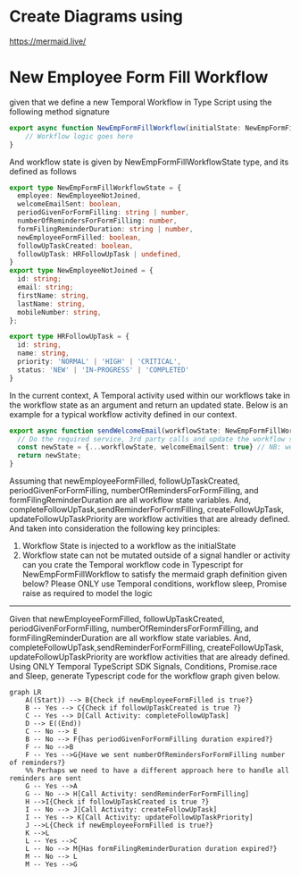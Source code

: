 # Create Diagrams using
https://mermaid.live/

# New Employee Form Fill Workflow


given that we define a new Temporal Workflow in Type Script using the following method signature
```ts
export async function NewEmpFormFillWorkflow(initialState: NewEmpFormFillWorkflowState): Promise<NewEmpFormFillWorkflowState> {
    // Workflow logic goes here
}
```
And workflow state is given by NewEmpFormFillWorkflowState type, and its defined as follows
```ts
export type NewEmpFormFillWorkflowState = {
  employee: NewEmployeeNotJoined,
  welcomeEmailSent: boolean,
  periodGivenForFormFilling: string | number,
  numberOfRemindersForFormFilling: number,
  formFilingReminderDuration: string | number,
  newEmployeeFormFilled: boolean,
  followUpTaskCreated: boolean,
  followUpTask: HRFollowUpTask | undefined,
}
export type NewEmployeeNotJoined = {
  id: string;
  email: string;
  firstName: string,
  lastName: string,
  mobileNumber: string,
};

export type HRFollowUpTask = {
  id: string,
  name: string,
  priority: 'NORMAL' | 'HIGH' | 'CRITICAL',
  status: 'NEW' | 'IN-PROGRESS' | 'COMPLETED'
}
```

In the current context, A Temporal activity used within our workflows take in the workflow state as an argument and return an updated state. Below is an example for a typical workflow activity defined in our context.

```ts
export async function sendWelcomeEmail(workflowState: NewEmpFormFillWorkflowState): Promise<NewEmpFormFillWorkflowState> {
  // Do the required service, 3rd party calls and update the workflow state and send the new State
  const newState = {...workflowState, welcomeEmailSent: true} // NB: we always create a new copy of the sate
  return newState;
}
```
Assuming that newEmployeeFormFilled, followUpTaskCreated, periodGivenForFormFilling, numberOfRemindersForFormFilling,  and formFilingReminderDuration are all workflow state variables. And, completeFollowUpTask,sendReminderForFormFilling,  createFollowUpTask, updateFollowUpTaskPriority are workflow activities that are already defined. And taken into consideration the following key principles:
1. Workflow State is injected to a workflow as the initialState
2. Workflow state can not be mutated outside of a signal handler or activity
can you crate the Temporal workflow code in Typescript for NewEmpFormFillWorkflow to satisfy the mermaid graph definition given below? Please ONLY use Temporal conditions, workflow sleep, Promise raise as required to model the logic
----------------------------------------------------------

Given that newEmployeeFormFilled, followUpTaskCreated, periodGivenForFormFilling, numberOfRemindersForFormFilling,  and formFilingReminderDuration are all workflow state variables. And, completeFollowUpTask,sendReminderForFormFilling,  createFollowUpTask, updateFollowUpTaskPriority are workflow activities that are already defined. Using ONLY Temporal TypeScript SDK Signals, Conditions, Promise.race and Sleep, generate Typescript code for the workflow graph given below. 

```mermaid
graph LR
    A((Start)) --> B{Check if newEmployeeFormFilled is true?}
    B -- Yes --> C{Check if followUpTaskCreated is true ?}
    C -- Yes --> D[Call Activity: completeFollowUpTask]
    D --> E((End))
    C -- No --> E
    B -- No --> F{has periodGivenForFormFilling duration expired?}
    F -- No -->B
    F -- Yes -->G{Have we sent numberOfRemindersForFormFilling number of reminders?}
    %% Perhaps we need to have a different approach here to handle all reminders are sent
    G -- Yes -->A 
    G -- No --> H[Call Activity: sendReminderForFormFilling]
    H -->I{Check if followUpTaskCreated is true ?}
    I -- No --> J[Call Activity: createFollowUpTask]
    I -- Yes --> K[Call Activity: updateFollowUpTaskPriority]
    J -->L{Check if newEmployeeFormFilled is true?}
    K -->L
    L -- Yes -->C
    L -- No --> M{Has formFilingReminderDuration duration expired?}
    M -- No --> L
    M -- Yes -->G
